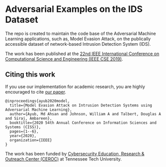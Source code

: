 # Adversarial Examples on the IDS Dataset

The repo is created to maintain the code base of the Adversarial Machine Learning applications, such as, Model Evasion Attack, on the publically accessible dataset of network-based Intrusion Detection System (IDS).

The work has been published at the [22nd IEEE International Conference on Computational Science and Engineering (IEEE CSE 2019)](https://ee-ciss.princeton.edu).

## Citing this work
If you use our implementation for academic research, you are highly encouraged to cite [our paper]().


```
@inproceedings{ayub2020model,
  title={Model Evasion Attack on Intrusion Detection Systems using Adversarial Machine Learning},
  author={Ayub, Md Ahsan and Johnson, William A and Talbert, Douglas A and Siraj, Ambareen},
  booktitle={2020 54th Annual Conference on Information Sciences and Systems (CISS)},
  pages={1--6},
  year={2020},
  organization={IEEE}
}
```


The work has been funded by [Cybersecurity Education, Research & Outreach Center (CEROC)](https://www.tntech.edu/ceroc/) at Tennessee Tech University.

